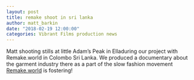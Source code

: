 ```yaml
---
layout: post
title: remake shoot in sri lanka
author: matt_barkin
date: "2018-02-19 12:00:00"
categories: Vibrant Films production news
---
```


Matt shooting stills at little Adam’s Peak in Elladuring our project with Remake.world in Colombo Sri Lanka. We produced a documentary about the garment industry there as a part of the slow fashion movement [Remake.world](http://remake.world/) is fostering!
